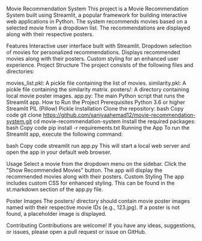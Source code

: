 Movie Recommendation System
This project is a Movie Recommendation System built using Streamlit, a popular framework for building interactive web applications in Python. The system recommends movies based on a selected movie from a dropdown list. The recommendations are displayed along with their respective posters.

Features
Interactive user interface built with Streamlit.
Dropdown selection of movies for personalized recommendations.
Displays recommended movies along with their posters.
Custom styling for an enhanced user experience.
Project Structure
The project consists of the following files and directories:

movies_list.pkl: A pickle file containing the list of movies.
similarity.pkl: A pickle file containing the similarity matrix.
posters/: A directory containing local movie poster images.
app.py: The main Python script that runs the Streamlit app.
How to Run the Project
Prerequisites
Python 3.6 or higher
Streamlit
PIL (Pillow)
Pickle
Installation
Clone the repository:
bash
Copy code
git clone https://github.com/saniyaahemad12/movie-recommendation-system.git
cd movie-recommendation-system
Install the required packages:
bash
Copy code
pip install -r requirements.txt
Running the App
To run the Streamlit app, execute the following command:

bash
Copy code
streamlit run app.py
This will start a local web server and open the app in your default web browser.

Usage
Select a movie from the dropdown menu on the sidebar.
Click the "Show Recommended Movies" button.
The app will display the recommended movies along with their posters.
Custom Styling
The app includes custom CSS for enhanced styling. This can be found in the st.markdown section of the app.py file.

Poster Images
The posters/ directory should contain movie poster images named with their respective movie IDs (e.g., 123.jpg). If a poster is not found, a placeholder image is displayed.

Contributing
Contributions are welcome! If you have any ideas, suggestions, or issues, please open a pull request or issue on GitHub.
